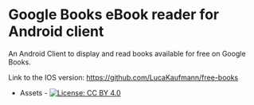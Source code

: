 # Google Books eBook reader for Android client
An Android Client to display and read books available for free on Google Books.

Link to the IOS version: https://github.com/LucaKaufmann/free-books

* Assets - [![License: CC BY 4.0](https://licensebuttons.net/l/by/4.0/80x15.png)](https://creativecommons.org/licenses/by/4.0/)
